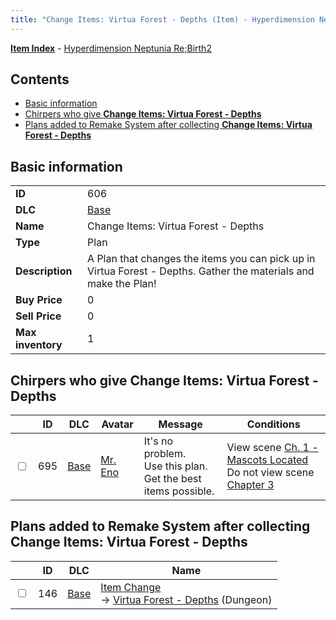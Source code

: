 ```yaml
---
title: "Change Items: Virtua Forest - Depths (Item) - Hyperdimension Neptunia Re;Birth2"
---
```


[**Item Index**](/neptunia/rb2/item/index.html) - [Hyperdimension Neptunia Re;Birth2](/neptunia/rb2)

## Contents

- [Basic information](#basic-information)
- [Chirpers who give **Change Items: Virtua Forest - Depths**](#chirpers-who-give-change-items-virtua-forest-depths)
- [Plans added to Remake System after collecting **Change Items: Virtua Forest - Depths**](#plans-added-to-remake-system-after-collecting-change-items-virtua-forest-depths)

## Basic information

|   |   |
| -- | -- |
| **ID** | 606 |
| **DLC** | [Base](/neptunia/rb2/dlc/0-base.html) |
| **Name** | Change Items: Virtua Forest - Depths |
| **Type** | Plan |
| **Description** | A Plan that changes the items you can pick up in Virtua Forest - Depths. Gather the materials and make the Plan! |
| **Buy Price** | 0 |
| **Sell Price** | 0 |
| **Max inventory** | 1 |

## Chirpers who give **Change Items: Virtua Forest - Depths**

|    | ID | DLC | Avatar | Message | Conditions |
| -- | -- | --- | ------ | ------- | ---------- |
| <input type="checkbox" id="rb2-chirper-event-0-695" class="trackbox" /> | 695 | [Base](/neptunia/rb2/dlc/0-base.html) | [Mr. Eno](/neptunia/rb2/avatar/0-115-mr-eno.html) | It's no problem.<br />Use this plan.<br />Get the best items possible. | View scene [Ch. 1 - Mascots Located](/neptunia/rb2/scene/0-62-ch-1-mascots-located.html)<br />Do not view scene [Chapter 3](/neptunia/rb2/scene/0-251-chapter-3.html) |

## Plans added to Remake System after collecting **Change Items: Virtua Forest - Depths**

|    | ID | DLC | Name |
| -- | -- | --- | ---- |
| <input type="checkbox" id="rb2-remake-0-146" class="trackbox" /> | 146 | [Base](/neptunia/rb2/dlc/0-base.html) | [Item Change](/neptunia/rb2/remake/0-146-item-change.html)<br />→ [Virtua Forest - Depths](/neptunia/rb2/dungeon/0-3-virtua-forest-depths.html) (Dungeon) |